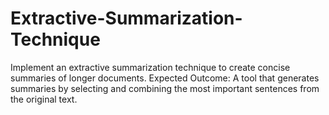# Extractive-Summarization-Technique
Implement an extractive summarization technique to create concise summaries of longer documents. Expected Outcome: A tool that generates summaries by selecting and combining the most important sentences from the original text.
